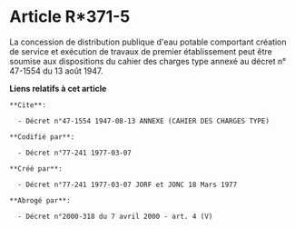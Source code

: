 # Article R*371-5

La concession de distribution publique d'eau potable comportant création de service et exécution de travaux de premier
établissement peut être soumise aux dispositions du cahier des charges type annexé au décret n° 47-1554 du 13 août 1947.

**Liens relatifs à cet article**

	**Cite**:

	  - Décret n°47-1554 1947-08-13 ANNEXE (CAHIER DES CHARGES TYPE)

	**Codifié par**:

	  - Décret n°77-241 1977-03-07

	**Créé par**:

	  - Décret n°77-241 1977-03-07 JORF et JONC 18 Mars 1977

	**Abrogé par**:

	  - Décret n°2000-318 du 7 avril 2000 - art. 4 (V)
